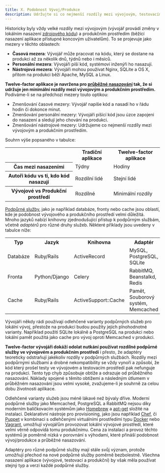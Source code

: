 ```yaml
---
title: X. Podobnost Vývoj/Produkce
description: Udržujte si co nejmenší rozdíly mezi vývojovým, testovacím a produkčním prostředím.
---
```

Historicky byly vždy velké rozdíly mezi vývojovým (vývojář provádí změny v lokálním nasazení [zdrojového kódu](./codebase)) a produkčním prostředím (běžící nasazení aplikace přístupné koncovým uživatelům). To se projevuje jako mezery v těchto oblastech:

* **Časová mezera**: Vývojář může pracovat na kódu, který se dostane na produkci až za několik dnů, týdnů nebo i měsíců.
* **Personální mezera**: Vývojáři píší kód, systémoví inženýři ho nasazují.
* **Nástrojová mezera**: Vývojáři mohou používat Nginx, SQLite a OS X, přitom na produkci běží Apache, MySQL a Linux.

**Twelve-factor aplikace je navržena pro [průběžné nasazování](http://avc.com/2011/02/continuous-deployment/) tak, že si udržuje jen minimální rozdíly mezi vývojovým a produkčním prostředím.** Podíváme-li se na předchozí mezery touto optikou:

* Zmenšování časové mezery: Vývojář napíše kód a nasadí ho v řádu hodin či dokonce minut.
* Zmenšování personální mezery: Vývojáři píšící kód jsou úzce zapojeni do nasazení a sledují jeho chování na produkci.
* Zmenšování nástrojové mezery: Udržujeme co nejmenší rozdíly mezi vývojovým a produkčním prostředím.

Souhrn výše popsaného v tabulce:

<table>
  <tr>
    <th></th>
    <th>Tradiční aplikace</th>
    <th>Twelve-factor aplikace</th>
  </tr>
  <tr>
    <th>Čas mezi nasazeními</th>
    <td>Týdny</td>
    <td>Hodiny</td>
  </tr>
  <tr>
    <th>Autoři kódu vs ti, kdo kód nasazují</th>
    <td>Rozdílní lidé</td>
    <td>Stejní lidé</td>
  </tr>
  <tr>
    <th>Vývojové vs Produkční prostředí</th>
    <td>Rozdílné</td>
    <td>Minimální rozdíly</td>
  </tr>
</table>

[Podpůrné služby](./backing-services), jako je například databáze, fronty nebo cache jsou oblastí, kde je podobnost vývojového a produkčního prostředí velmi důležitá. Mnoho jazyků nabízí knihovny zjednodušující přístup k podpůrným službám, včetně *adaptérů* pro různé druhy služeb. Některé příklady jsou uvedeny v tabulce níže:

<table>
  <tr>
    <th>Typ</th>
    <th>Jazyk</th>
    <th>Knihovna</th>
    <th>Adaptér</th>
  </tr>
  <tr>
    <td>Databáze</td>
    <td>Ruby/Rails</td>
    <td>ActiveRecord</td>
    <td>MySQL, PostgreSQL, SQLite</td>
  </tr>
  <tr>
    <td>Fronta</td>
    <td>Python/Django</td>
    <td>Celery</td>
    <td>RabbitMQ, Beanstalkd, Redis</td>
  </tr>
  <tr>
    <td>Cache</td>
    <td>Ruby/Rails</td>
    <td>ActiveSupport::Cache</td>
    <td>Pamět, Souborový systém, Memcached</td>
  </tr>
</table>

Vývojáři někdy rádi používají odlehčené varianty podpůrných služeb pro lokální vývoj, přestože na produkci budou použity jejich plnohodnotné varianty. Například použití SQLite lokálně a PostgreSQL na produkci nebo lokální pamět použitá jako cache pro vývoj oproti Memcached v produkci.

**Twelve-factor vývojáři dokáží odolat nutkání používat rozdílné podpůrné služby ve vývojovém a produkčním prostředí** i přesto, že adaptéry teoreticky odstraňují jakékoliv rozdíly v podpůrných službách. Rozdíly mezi podpůrnými službami a drobné nekompatibility se vždy vynoří a způsobí, že kód který prošel testy ve vývojovém a testovacím prostředí pak nefunguje na produkci. Tento typ chyb způsobuje obtíže a odrazuje od průběžného nasazování. Náklady spojené s těmito obtížemi a následným útlumem v průběžném nasazování jsou velmi vysoké, zvažujeme-li je souhrně za celou dobu životnosti aplikace.

Odlehčené varianty služeb jsou méně lákavé než bývaly dříve. Moderní podpůrné služby jako Memcached, PostgreSQL a RabbitMQ nejsou díky moderním balíčkovacím systémům jako [Homebrew](http://mxcl.github.com/homebrew/) a [apt-get](https://help.ubuntu.com/community/AptGet/Howto) složité na instalaci. Deklarativní nástroje pro provisioning, jako jsou například [Chef](http://www.opscode.com/chef/), či [Puppet](http://docs.puppetlabs.com/) v kombinaci s odlehčenými virtuálními prostředími typu [Docker](https://www.docker.com/) nebo [Vagrant](http://vagrantup.com/), umožňují vývojářům provozovat lokální vývojové prostředí, které velmi věrně odpovídá tomu produkčnímu. Cena za instalaci a provoz těchto systémů je poměrně nízká v porovnání s výhodami, které přináší podobnost vývoj/produkce a průběžné nasazování.

Adaptéry pro různé podpůrné služby mají stále svůj význam, protože umožňují přechod na nové podpůrné služby poměrně bezbolestně. Všechna nasazení aplikace (vývojové, testovací a produkční) by však měla používat stejný typ a verzi každé podpůrné služby.

